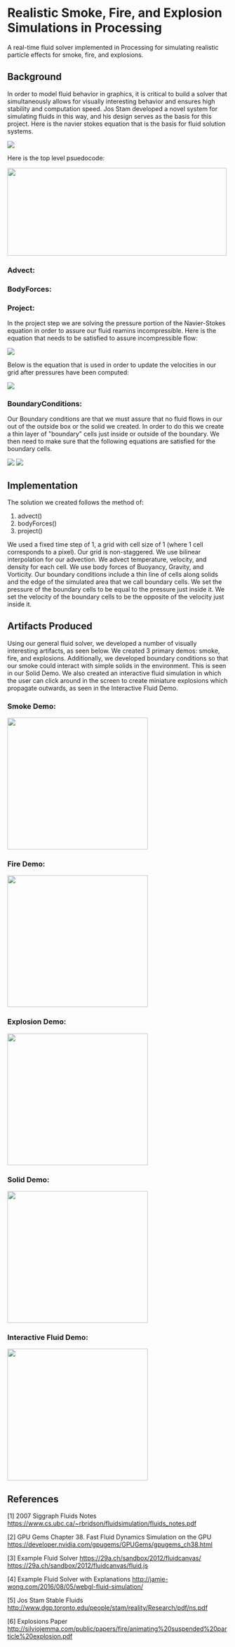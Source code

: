 Realistic Smoke, Fire, and Explosion Simulations in Processing
======

A real-time fluid solver implemented in Processing for simulating realistic particle effects for smoke, fire, and explosions.

## Background

In order to model fluid behavior in graphics, it is critical to build a solver that simultaneously allows for visually interesting behavior and ensures high stability and computation speed. Jos Stam developed a novel system for simulating fluids in this way, and his design serves as the basis for this project. Here is the navier stokes equation that is the basis for fluid solution systems. 

<img src="https://github.com/Ryanjmeek/CS384G_Final/blob/master/images/NavierStokes.png" >

Here is the top level psuedocode:

<img src="https://github.com/Ryanjmeek/CS384G_Final/blob/master/images/TopPsuedo.png" width="500" height="200">

### Advect:

### BodyForces:

### Project:
In the project step we are solving the pressure portion of the Navier-Stokes equation in order to assure our fluid reamins incompressible. Here is the equation that needs to be satisfied to assure incompressible flow:

<img src="https://github.com/Ryanjmeek/CS384G_Final/blob/master/images/Pressure2.png" >

Below is the equation that is used in order to update the velocities in our grid after pressures have been computed:

<img src="https://github.com/Ryanjmeek/CS384G_Final/blob/master/images/Pressure1.png" >





### BoundaryConditions:
Our Boundary conditions are that we must assure that no fluid flows in our out of the outside box or the solid we created. In order to do this we create a thin layer of "boundary" cells just inside or outside of the boundary. We then need to make sure that the following equations are satisfied for the boundary cells. 

<img src="https://github.com/Ryanjmeek/CS384G_Final/blob/master/images/VelocityBoundary.png" >

<img src="https://github.com/Ryanjmeek/CS384G_Final/blob/master/images/PressureBoundary.png" >



## Implementation

The solution we created follows the method of:

1. advect()
2. bodyForces()
3. project()

We used a fixed time step of 1, a grid with cell size of 1 (where 1 cell corresponds to a pixel). Our grid is non-staggered. We use bilinear interpolation for our advection. We advect temperature, velocity, and density for each cell. We use body forces of Buoyancy, Gravity, and Vorticity. Our boundary conditions include a thin line of cells along solids and the edge of the simulated area that we call boundary cells. We set the pressure of the boundary cells to be equal to the pressure just inside it. We set the velocity of the boundary cells to be the opposite of the velocity just inside it. 

## Artifacts Produced

Using our general fluid solver, we developed a number of visually interesting artifacts, as seen below. We created 3 primary demos: smoke, fire, and explosions. Additionally, we developed boundary conditions so that our smoke could interact with simple solids in the environment. This is seen in our Solid Demo. We also created an interactive fluid simulation in which the user can click around in the screen to create miniature explosions which propagate outwards, as seen in the Interactive Fluid Demo.

### Smoke Demo:

<img src="https://github.com/Ryanjmeek/CS384G_Final/blob/master/images/SmokeDemo.gif" width="320" height="300">

### Fire Demo:

<img src="https://github.com/Ryanjmeek/CS384G_Final/blob/master/images/FireDemo.gif" width="320" height="300">

### Explosion Demo:

<img src="https://github.com/Ryanjmeek/CS384G_Final/blob/master/images/SourceExplosionDemo.gif" width="320" height="300">

### Solid Demo:

<img src="https://github.com/Ryanjmeek/CS384G_Final/blob/master/images/SolidDemo.gif" width="320" height="300">

### Interactive Fluid Demo:

<img src="https://github.com/Ryanjmeek/CS384G_Final/blob/master/images/SmokeFluidDemo.gif" width="320" height="300">

## References
[1] 2007 Siggraph Fluids Notes
https://www.cs.ubc.ca/~rbridson/fluidsimulation/fluids_notes.pdf

[2] GPU Gems Chapter 38. Fast Fluid Dynamics Simulation on the GPU
https://developer.nvidia.com/gpugems/GPUGems/gpugems_ch38.html

[3] Example Fluid Solver
https://29a.ch/sandbox/2012/fluidcanvas/
https://29a.ch/sandbox/2012/fluidcanvas/fluid.js

[4] Example Fluid Solver with Explanations
http://jamie-wong.com/2016/08/05/webgl-fluid-simulation/

[5] Jos Stam Stable Fluids
http://www.dgp.toronto.edu/people/stam/reality/Research/pdf/ns.pdf

[6] Explosions Paper
http://silviojemma.com/public/papers/fire/animating%20suspended%20particle%20explosion.pdf

